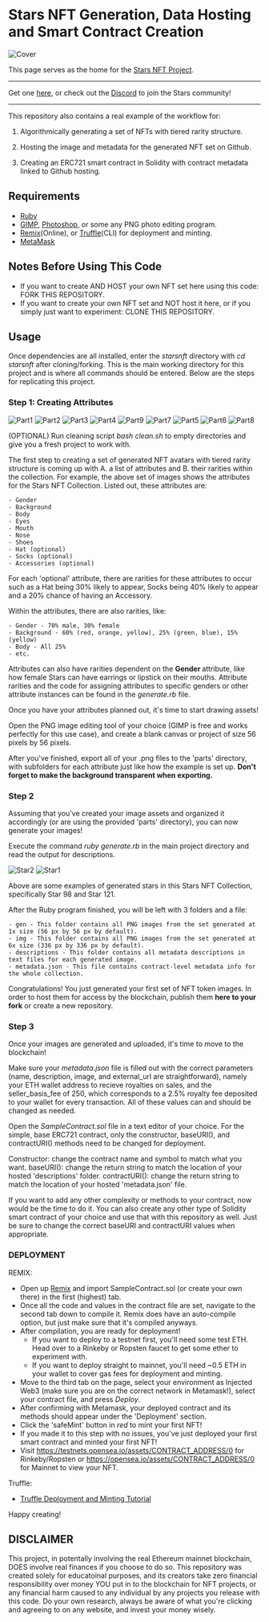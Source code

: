 # Stars NFT Generation, Data Hosting and Smart Contract Creation

![Cover](/coverimage.png)

This page serves as the home for the [Stars NFT Project](https://testnets.opensea.io/collection/stars-s9zeade5qc).

--------------------------------------------------------------------------------------------------------------------------------------------------------------------

Get one [here](https://starsnft.herokuapp.com/),  or check out the [Discord](https://discord.com/invite/pCEdUjqPtk) to join the Stars community!

--------------------------------------------------------------------------------------------------------------------------------------------------------------------

This repository also contains a real example of the workflow for:

1. Algorithmically generating a set of NFTs with tiered rarity structure.

2. Hosting the image and metadata for the generated NFT set on Github.

3. Creating an ERC721 smart contract in Solidity with contract metadata linked to Github hosting.

## Requirements
- [Ruby](https://www.ruby-lang.org/en/)
- [GIMP](https://www.gimp.org/), [Photoshop](https://www.adobe.com/products/photoshop.html), or some any PNG photo editing program.
- [Remix](https://remix.ethereum.org/)(Online), or [Truffle](https://www.trufflesuite.com/truffle)(CLI) for deployment and minting.
- [MetaMask](https://metamask.io/)

## Notes Before Using This Code
-  If you want to create AND HOST your own NFT set here using this code: FORK THIS REPOSITORY.
-  If you want to create your own NFT set and NOT host it here, or if you simply just want to experiment:  CLONE THIS REPOSITORY.

## Usage

Once dependencies are all installed, enter the <i> starsnft </i> directory with <i> cd starsnft </i> after cloning/forking. This is the main working directory for this project and is where all commands should be entered. Below are the steps for replicating this project.

### Step 1: Creating Attributes

![Part1](/parts/bg/bg1.png) ![Part2](/parts/body/body3.png) ![Part3](/parts/eyes/eyes4.png) ![Part4](/parts/mouth/mouth3.png) ![Part9](/parts/nose/nose2.png) ![Part7](/parts/shoes/shoes4.png)
![Part5](/parts/hat/hat1.png) ![Part6](/parts/socks/socks2.png)  ![Part8](/parts/accessories/accessories4.png) 

(OPTIONAL) Run cleaning script <i> bash clean.sh </i> to empty directories and give you a fresh project to work with.

The first step to creating a set of generated NFT avatars with tiered rarity structure is coming up with A.  a list of attributes and B. their rarities within the collection.  For example, the above set of images shows the attributes for the Stars NFT Collection. Listed out,  these attributes are:

    - Gender
    - Background
    - Body
    - Eyes
    - Mouth
    - Nose
    - Shoes
    - Hat (optional)
    - Socks (optional)
    - Accessories (optional)
    
For each 'optional'  attribute, there are rarities for these attributes to occur such as a Hat being 30% likely to appear, Socks being 40% likely to appear and a 20% chance of having an Accessory.

Within the attributes, there are also rarities, like:

    - Gender - 70% male, 30% female
    - Background - 60% (red, orange, yellow), 25% (green, blue), 15% (yellow)
    - Body - All 25%
    - etc.
    
Attributes can also have rarities dependent on the <b> Gender </b> attribute, like how female Stars can have earrings or lipstick on their mouths. Attribute rarities and the code for assigning attributes to specific genders or other attribute instances can be found in the <i> generate.rb </i>  file.

Once you have your attributes planned out, it's time to start drawing assets! 

Open the PNG image editing tool of your choice (GIMP is free and works perfectly for this use case), and create a blank canvas or project of size 56 pixels by 56 pixels. 

After you've finished, export all of your .png files to the 'parts' directory, with subfolders for each attribute just like how the example is set up. <b> Don't forget to make the background transparent when exporting. </b>

### Step 2

Assuming that you've created your image assets and organized it accordingly (or are using the provided 'parts' directory), you can now generate your images!

Execute the command <i> ruby generate.rb  </i>  in the main project directory and read the output for descriptions.

![Star2](/images/star-98x6.png) ![Star1](/images/star-121x6.png)

Above are some examples of generated stars in this Stars NFT Collection, specifically Star 98 and Star 121.

After the Ruby program finished, you will be left with 3 folders and a file:

    - gen - This folder contains all PNG images from the set generated at 1x size (56 px by 56 px by default).
    - img - This folder contains all PNG images from the set generated at 6x size (336 px by 336 px by default).
    - descriptions - This folder contains all metadata descriptions in text files for each generated image.
    - metadata.json - This file contains contract-level metadata info for the whole collection.
    
Congratulations! You just generated your first set of NFT token images. In order to host them for access by the blockchain, publish them <b>here to your fork</b> or create a new repository.

### Step 3

Once your images are generated and uploaded, it's time to move to the blockchain!

Make sure your <i> metadata.json </i> file is filled out with the correct parameters (name, description, image, and external_url are straightforward), namely your ETH wallet address to recieve royalties on sales, and the seller_basis_fee of 250, which corresponds to a 2.5% royalty fee deposited to your wallet for every transaction. All of these values can and should be changed as needed.

Open the <i> SampleContract.sol </i> file in a text editor of your choice. For the simple, base ERC721 contract, only the constructor, baseURI(), and contractURI() methods need to be changed for deployment.

Constructor: change the contract name and symbol to match what you want.
baseURI(): change the return string to match the location of your hosted 'descriptions' folder.
contractURI(): change the return string to match the location of your hosted 'metadata.json' file.

If you want to add any other complexity or methods to your contract, now would be the time to do it. You can also create any other type of Solidity smart contract of your choice and use that with this repository as well. Just be sure to change the correct baseURI and contractURI values when appropriate.

### DEPLOYMENT

REMIX:

- Open up [Remix](https://remix.ethereum.org/) and import SampleContract.sol (or create your own there) in the first (highest) tab.
- Once all the code and values in the contract file are set, navigate to the second tab down to compile it. Remix does have an auto-compile option, but just make sure that it's compiled anyways.
- After compilation, you are ready for deployment!
    - If you want to deploy to a testnet first, you'll need some test ETH. Head over to a Rinkeby or Ropsten faucet to get some ether to experiment with.
    - If you want to deploy straight to mainnet, you'll need ~0.5 ETH in your wallet to cover gas fees for deployment and minting.
- Move to the third tab on the page, select your environment as Injected Web3 (make sure you are on the correct network in Metamask!), select your contract file, and press <i> Deploy</i>.
- After confirming with Metamask, your deployed contract and its methods should appear under the 'Deployment' section.
- Click the 'safeMint' button in <i> red </i> to mint your first NFT!
- If you made it to this step with no issues, you've just deployed your first smart contract and minted your first NFT!
- Visit https://testnets.opensea.io/assets/CONTRACT_ADDRESS/0 for Rinkeby/Ropsten or https://opensea.io/assets/CONTRACT_ADDRESS/0 for Mainnet to view your NFT.

Truffle:

- [Truffle Deployment and Minting Tutorial](https://forum.openzeppelin.com/t/create-an-nft-and-deploy-to-a-public-testnet-using-truffle/2961)

Happy creating!

## DISCLAIMER

This project, in potentally involving the real Ethereum mainnet blockchain, DOES involve real finances if you choose to do so. This repository was created solely for educatoinal purposes, and its creators take zero financial responsibility over money YOU put in to the blockchain for NFT projects, or any financial harm caused to any individual by any projects you release with this code. Do your own research, always be aware of what you're clicking and agreeing to on any website, and invest your money wisely.
